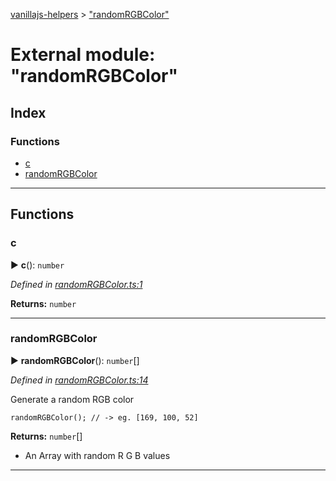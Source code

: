 [vanillajs-helpers](../README.md) > ["randomRGBColor"](../modules/_randomrgbcolor_.md)



# External module: "randomRGBColor"

## Index

### Functions

* [c](_randomrgbcolor_.md#c)
* [randomRGBColor](_randomrgbcolor_.md#randomrgbcolor)



---
## Functions
<a id="c"></a>

###  c

► **c**(): `number`



*Defined in [randomRGBColor.ts:1](https://github.com/Tokimon/vanillajs-helpers/blob/97e473e/randomRGBColor.ts#L1)*





**Returns:** `number`





___

<a id="randomrgbcolor"></a>

###  randomRGBColor

► **randomRGBColor**(): `number`[]



*Defined in [randomRGBColor.ts:14](https://github.com/Tokimon/vanillajs-helpers/blob/97e473e/randomRGBColor.ts#L14)*



Generate a random RGB color

    randomRGBColor(); // -> eg. [169, 100, 52]




**Returns:** `number`[]
- An Array with random R G B values






___


